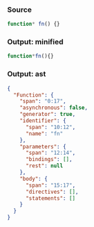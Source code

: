 ### Source
```js parse:expr
function* fn() {}
```

### Output: minified
```js
function*fn(){}
```

### Output: ast
```json
{
  "Function": {
    "span": "0:17",
    "asynchronous": false,
    "generator": true,
    "identifier": {
      "span": "10:12",
      "name": "fn"
    },
    "parameters": {
      "span": "12:14",
      "bindings": [],
      "rest": null
    },
    "body": {
      "span": "15:17",
      "directives": [],
      "statements": []
    }
  }
}
```
